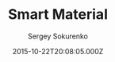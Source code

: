---
title: Smart Material
github: https://github.com/ssokurenko/jekyll-smart-material
demo: https://ssokurenko.github.io/jekyll-smart-material/
author: Sergey Sokurenko
ssg:
  - Jekyll
cms:
  - No Cms
date: 2015-10-22T20:08:05.000Z
github_branch: gh-pages
description: 'Smart Material Design theme for Jekyll, demo:'
stale: true
---